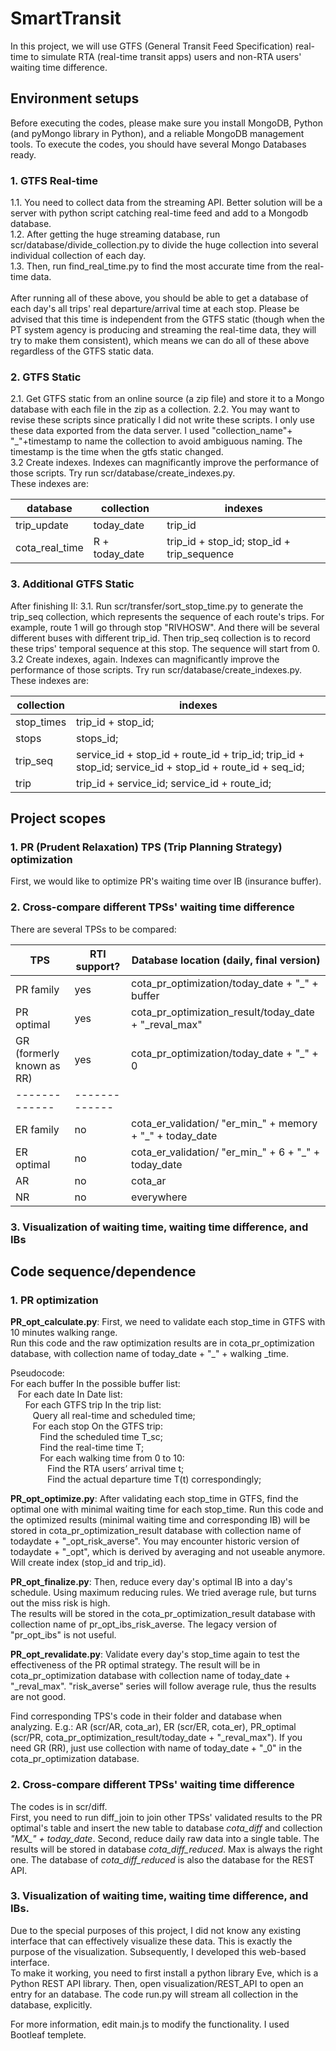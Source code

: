 # SmartTransit

In this project, we will use GTFS (General Transit Feed Specification) real-time to simulate RTA (real-time transit apps) users and non-RTA users' waiting time difference.

## Environment setups ##
Before executing the codes, please make sure you install MongoDB, Python (and pyMongo library in Python), and a reliable MongoDB management tools.
To execute the codes, you should have several Mongo Databases ready.

### 1. GTFS Real-time ###
1.1. You need to collect data from the streaming API. Better solution will be a server with python script catching real-time feed and add to a Mongodb database.<br />
1.2. After getting the huge streaming database, run scr/database/divide_collection.py to divide the huge collection into several individual collection of each day.<br />
1.3. Then, run find_real_time.py to find the most accurate time from the real-time data.<br />
<br />
After running all of these above, you should be able to get a database of each day's all trips' real departure/arrival time at each stop. Please be advised that this time is independent from the GTFS static (though when the PT system agency is producing and streaming the real-time data, they will try to make them consistent), which means we can do all of these above regardless of the GTFS static data.

### 2. GTFS Static
2.1. Get GTFS static from an online source (a zip file) and store it to a Mongo database with each file in the zip as a collection.
2.2. You may want to revise these scripts since pratically I did not write these scripts. I only use these data exported from the data server. I used "collection_name"+ "_"+timestamp to name the collection to avoid ambiguous naming. The timestamp is the time when the gtfs static changed. <br />
3.2 Create indexes. Indexes can magnificantly improve the performance of those scripts. Try run scr/database/create_indexes.py.<br />
These indexes are:

database | collection | indexes
------------- | ------------- | -------------
trip_update | today_date | trip_id
cota_real_time | R + today_date | trip_id + stop_id; stop_id + trip_sequence




### 3. Additional GTFS Static
After finishing II:
3.1. Run scr/transfer/sort_stop_time.py to generate the trip_seq collection, which represents the sequence of each route's trips. 
For example, route 1 will go through stop "RIVHOSW". And there will be several different buses with different trip_id. Then trip_seq collection is to record these trips' temporal sequence at this stop. The sequence will start from 0.<br />
3.2 Create indexes, again. Indexes can magnificantly improve the performance of those scripts. Try run scr/database/create_indexes.py.<br />
These indexes are:

collection | indexes
------------- | -------------
stop_times| trip_id + stop_id;<br />
stops| stops_id;<br />
trip_seq | service_id + stop_id + route_id + trip_id; trip_id + stop_id; service_id + stop_id + route_id + seq_id;<br />
trip | trip_id + service_id; service_id + route_id;<br />

## Project scopes ##

### 1. PR (Prudent Relaxation) TPS (Trip Planning Strategy) optimization ###
First, we would like to optimize PR's waiting time over IB (insurance buffer).
### 2. Cross-compare different TPSs' waiting time difference
There are several TPSs to be compared: 

TPS  | RTI support? | Database location (daily, final version)
------------- | ------------- | ------------- 
PR family  | yes | cota_pr_optimization/today_date + "_" + buffer
PR optimal  | yes | cota_pr_optimization_result/today_date + "_reval_max"
GR (formerly known as RR)  | yes | cota_pr_optimization/today_date + "_" + 0
------------- | -------------
ER family  | no | cota_er_validation/ "er_min_" + memory + "_" + today_date
ER optimal  | no | cota_er_validation/ "er_min_" + 6 + "_" + today_date
AR  | no | cota_ar
NR  | no | everywhere


### 3. Visualization of waiting time, waiting time difference, and IBs


## Code sequence/dependence
### 1. PR optimization ###
**PR_opt_calculate.py**: First, we need to validate each stop_time in GTFS with 10 minutes walking range.<br />
Run this code and the raw optimization results are in cota_pr_optimization database, with collection name of today_date + "_" + walking _time.

Pseudocode:<br />
For each buffer In the possible buffer list:<br />
&nbsp;&nbsp;&nbsp;For each date In Date list:<br />
&nbsp;&nbsp;&nbsp;&nbsp;&nbsp;&nbsp;For each GTFS trip In the trip list:<br />
&nbsp;&nbsp;&nbsp;&nbsp;&nbsp;&nbsp;&nbsp;&nbsp;&nbsp;Query all real-time and scheduled time;<br />
&nbsp;&nbsp;&nbsp;&nbsp;&nbsp;&nbsp;&nbsp;&nbsp;&nbsp;For each stop On the GTFS trip:<br />
&nbsp;&nbsp;&nbsp;&nbsp;&nbsp;&nbsp;&nbsp;&nbsp;&nbsp;&nbsp;&nbsp;&nbsp;Find the scheduled time T_sc;<br />
&nbsp;&nbsp;&nbsp;&nbsp;&nbsp;&nbsp;&nbsp;&nbsp;&nbsp;&nbsp;&nbsp;&nbsp;Find the real-time time T;<br />
&nbsp;&nbsp;&nbsp;&nbsp;&nbsp;&nbsp;&nbsp;&nbsp;&nbsp;&nbsp;&nbsp;&nbsp;For each walking time from 0 to 10:<br />
&nbsp;&nbsp;&nbsp;&nbsp;&nbsp;&nbsp;&nbsp;&nbsp;&nbsp;&nbsp;&nbsp;&nbsp;&nbsp;&nbsp;&nbsp;Find the RTA users’ arrival time t;<br />
&nbsp;&nbsp;&nbsp;&nbsp;&nbsp;&nbsp;&nbsp;&nbsp;&nbsp;&nbsp;&nbsp;&nbsp;&nbsp;&nbsp;&nbsp;Find the actual departure time T(t) correspondingly;<br />

**PR_opt_optimize.py**: After validating each stop_time in GTFS, find the optimal one with minimal waiting time for each stop_time.
Run this code and the optimized results (minimal waiting time and corresponding IB) will be stored in cota_pr_optimization_result database with collection name of todaydate + "_opt_risk_averse".
You may encounter historic version of todaydate + "_opt", which is derived by averaging and not useable anymore. Will create index (stop_id and trip_id).

**PR_opt_finalize.py**: Then, reduce every day's optimal IB into a day's schedule. Using maximum reducing rules. We tried average rule, but turns out the miss risk is high. <br />The results will be stored in the cota_pr_optimization_result database with collection name of pr_opt_ibs_risk_averse. The legacy version of "pr_opt_ibs" is not useful.

**PR_opt_revalidate.py**: Validate every day's stop_time again to test the effectiveness of the PR optimal strategy.
The result will be in cota_pr_optimization database with collection name of today_date + "_reval_max". "risk_averse" series will follow average rule, thus the results are not good.<br />

Find corresponding TPS's code in their folder and database when analyzing. E.g.: AR (scr/AR, cota_ar), ER (scr/ER, cota_er), PR_optimal (scr/PR, cota_pr_optimization_result/today_date + "_reval_max"). If you need GR (RR), just use collection with name of today_date + "_0" in the cota_pr_optimization database.

### 2. Cross-compare different TPSs' waiting time difference
The codes is in scr/diff. <br />
First, you need to run diff_join to join other TPSs' validated results to the PR optimal's table and insert the new table to database *cota_diff* and collection *"MX_" + today_date*.
Second, reduce daily raw data into a single table. The results will be stored in database *cota_diff_reduced*. Max is always the right one. The database of *cota_diff_reduced* is also the database for the REST API.

### 3. Visualization of waiting time, waiting time difference, and IBs.
Due to the special purposes of this project, I did not know any existing interface that can effectively visualize these data. This is exactly the purpose of the visualization. Subsequently, I developed this web-based interface.<br />
To make it working, you need to first install a python library Eve, which is a Python REST API library.
Then, open visualization/REST_API to open an entry for an database. The code run.py will stream all collection in the database, explicitly.<br />

For more information, edit main.js to modify the functionality. I used Bootleaf templete.
